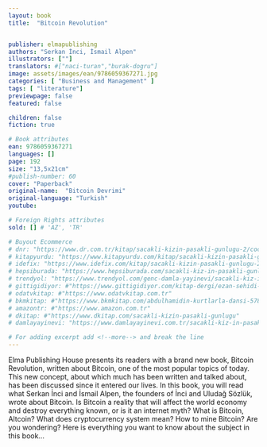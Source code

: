 ```yaml
---
layout: book
title:  "Bitcoin Revolution"


publisher: elmapublishing
authors: "Serkan İnci, İsmail Alpen"
illustrators: [""]
translators: #["naci-turan","burak-dogru"]
image: assets/images/ean/9786059367271.jpg
categories: [ "Business and Management" ]
tags: [ "literature"]
previewpage: false
featured: false

children: false
fiction: true

# Book attributes
ean: 9786059367271
languages: []
page: 192
size: "13,5x21cm"
#publish-number: 60
cover: "Paperback"
original-name:  "Bitcoin Devrimi"
original-language: "Turkish"
youtube:

# Foreign Rights attributes
sold: [] # 'AZ', 'TR'

# Buyout Ecommerce
# dnr: "https://www.dr.com.tr/kitap/sacakli-kizin-pasakli-gunlugu-2/cocuk-ve-genclik/genclik-10-yas/roman-oyku/urunno=0001893059001"
# kitapyurdu: "https://www.kitapyurdu.com/kitap/sacakli-kizin-pasakli-gunlugu-2-/560122.html&filter_name=Sa%C3%A7akl%C4%B1+K%C4%B1z%27%C4%B1n+Pasakl%C4%B1+G%C3%BCnl%C3%BC%C4%9F%C3%BC+2"
# idefix: "https://www.idefix.com/kitap/sacakli-kizin-pasakli-gunlugu-2/cocuk-ve-genclik/genclik-10-yas/roman-oyku/urunno=0001893059001"
# hepsiburada: "https://www.hepsiburada.com/sacakli-kiz-in-pasakli-gunlugu-2-damla-yayinevi-p-HBV000012ER86"
# trendyol: "https://www.trendyol.com/genc-damla-yayinevi/sacakli-kiz-in-pasakli-gunlugu-2-p-54825777"
# gittigidiyor: #"https://www.gittigidiyor.com/kitap-dergi/ezan-sehidi-adnan-menderes_pdp_732728793"
# odatvkitap: #"https://www.odatvkitap.com.tr"
# bkmkitap: #"https://www.bkmkitap.com/abdulhamidin-kurtlarla-dansi-578226"
# amazontr: #"https://www.amazon.com.tr"
# dkitap: #"https://www.dkitap.com/sacakli-kizin-pasakli-gunlugu"
# damlayayinevi: "https://www.damlayayinevi.com.tr/sacakli-kiz-in-pasakli-gunlugu-2-bu-iste-bi-terslik-var"

# For adding excerpt add <!--more--> and break the line
---
```

Elma Publishing House presents its readers
with a brand new book, Bitcoin Revolution, written
about Bitcoin, one of the most popular topics of
today. This new concept, about which much has
been written and talked about, has been discussed
since it entered our lives. In this book, you will read
what Serkan İnci and İsmail Alpen, the founders of
İnci and Uludağ Sözlük, wrote about Bitcoin.
Is Bitcoin a reality that will affect the world economy and destroy everything known, or is it an
internet myth?
What is Bitcoin, Altcoin?
What does cryptocurrency system mean?
How to mine Bitcoin?
Are you wondering?
Here is everything you want to know about the
subject in this book…
<!--more--> 

